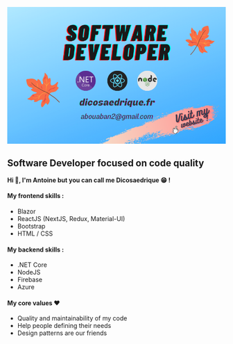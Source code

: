 [![Mon Portfolio](https://github.com/Dicosaedrique/Dicosaedrique/blob/main/github_readme_cover.png?raw=true "Clique pour aller sur mon site")](https://dicosaedrique.fr)

## Software Developer focused on code quality

**Hi 👋, I'm Antoine but you can call me Dicosaedrique 😁 !**

#### My frontend skills :
- Blazor
- ReactJS (NextJS, Redux, Material-UI)
- Bootstrap
- HTML / CSS

#### My backend skills :
- .NET Core
- NodeJS
- Firebase
- Azure

#### My core values ❤️
- Quality and maintainability of my code
- Help people defining their needs
- Design patterns are our friends
